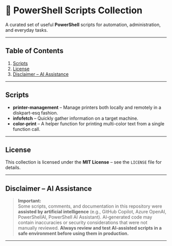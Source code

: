 # 📂 PowerShell Scripts Collection  

A curated set of useful **PowerShell** scripts for automation, administration, and everyday tasks.

---

## Table of Contents  

1. [Scripts](#scripts)  
2. [License](#license)  
3. [Disclaimer – AI Assistance](#disclaimer--ai-assistance)  

---

## Scripts  

- **printer-management** – Manage printers both locally and remotely in a diskpart-esq fashion.
- **infofetch** – Quickly gather information on a target machine.
- **color-print** – A helper function for printing multi-color text from a single function call.

---

## License  

This collection is licensed under the **MIT License** – see the `LICENSE` file for details.

---

## Disclaimer – AI Assistance  

> **Important:**  
> Some scripts, comments, and documentation in this repository were **assisted by artificial intelligence** (e.g., GitHub Copilot, Azure OpenAI, PowerShellAI, PowerShell AI Assistant). AI‑generated code may contain inaccuracies or security considerations that were not manually reviewed. **Always review and test AI‑assisted scripts in a safe environment before using them in production.**  

---  
